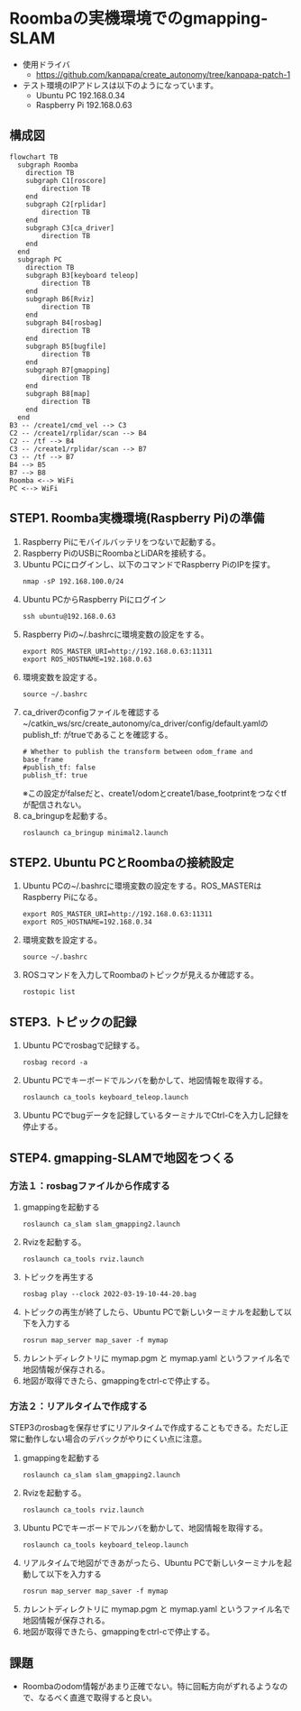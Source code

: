 # Roombaの実機環境でのgmapping-SLAM

* 使用ドライバ
    * https://github.com/kanpapa/create_autonomy/tree/kanpapa-patch-1
* テスト環境のIPアドレスは以下のようになっています。
    * Ubuntu PC 192.168.0.34
    * Raspberry Pi 192.168.0.63

## 構成図

```mermaid
flowchart TB
  subgraph Roomba
    direction TB
    subgraph C1[roscore]
        direction TB
    end
    subgraph C2[rplidar]
        direction TB
    end
    subgraph C3[ca_driver]
        direction TB
    end
  end
  subgraph PC
    direction TB
    subgraph B3[keyboard teleop]
        direction TB
    end
    subgraph B6[Rviz]
        direction TB
    end
    subgraph B4[rosbag]
        direction TB
    end
    subgraph B5[bugfile]
        direction TB
    end
    subgraph B7[gmapping]
        direction TB
    end
    subgraph B8[map]
        direction TB
    end
  end
B3 -- /create1/cmd_vel --> C3
C2 -- /create1/rplidar/scan --> B4
C2 -- /tf --> B4
C3 -- /create1/rplidar/scan --> B7
C3 -- /tf --> B7
B4 --> B5
B7 --> B8
Roomba <--> WiFi
PC <--> WiFi
```

## STEP1. Roomba実機環境(Raspberry Pi)の準備

1. Raspberry Piにモバイルバッテリをつないで起動する。
1. Raspberry PiのUSBにRoombaとLiDARを接続する。
1. Ubuntu PCにログインし、以下のコマンドでRaspberry PiのIPを探す。
    ```
    nmap -sP 192.168.100.0/24
    ```
1. Ubuntu PCからRaspberry Piにログイン
    ```
    ssh ubuntu@192.168.0.63
    ```
1. Raspberry Piの~/.bashrcに環境変数の設定をする。
    ```
    export ROS_MASTER_URI=http://192.168.0.63:11311
    export ROS_HOSTNAME=192.168.0.63
    ```
1. 環境変数を設定する。
    ```
    source ~/.bashrc
    ```
1. ca_driverのconfigファイルを確認する    
    ~/catkin_ws/src/create_autonomy/ca_driver/config/default.yamlのpublish_tf: がtrueであることを確認する。
    ```
    # Whether to publish the transform between odom_frame and base_frame
    #publish_tf: false
    publish_tf: true
    ```
    ※この設定がfalseだと、create1/odomとcreate1/base_footprintをつなぐtfが配信されない。
1. ca_bringupを起動する。
    ```
    roslaunch ca_bringup minimal2.launch
    ```

## STEP2. Ubuntu PCとRoombaの接続設定

1. Ubuntu PCの~/.bashrcに環境変数の設定をする。ROS_MASTERはRaspberry Piになる。
    ```
    export ROS_MASTER_URI=http://192.168.0.63:11311
    export ROS_HOSTNAME=192.168.0.34
    ```
1. 環境変数を設定する。
    ```
    source ~/.bashrc
    ```
1. ROSコマンドを入力してRoombaのトピックが見えるか確認する。
    ```
    rostopic list
    ```

## STEP3. トピックの記録

1. Ubuntu PCでrosbagで記録する。
    ```
    rosbag record -a
    ```
1. Ubuntu PCでキーボードでルンバを動かして、地図情報を取得する。
    ```
    roslaunch ca_tools keyboard_teleop.launch
    ```
1. Ubuntu PCでbugデータを記録しているターミナルでCtrl-Cを入力し記録を停止する。

## STEP4. gmapping-SLAMで地図をつくる

### 方法１：rosbagファイルから作成する

1. gmappingを起動する
    ```
    roslaunch ca_slam slam_gmapping2.launch
    ```
1. Rvizを起動する。
    ```
    roslaunch ca_tools rviz.launch
    ```
1. トピックを再生する
    ```
    rosbag play --clock 2022-03-19-10-44-20.bag
    ```
1. トピックの再生が終了したら、Ubuntu PCで新しいターミナルを起動して以下を入力する
    ```
    rosrun map_server map_saver -f mymap
    ```
1. カレントディレクトリに mymap.pgm と mymap.yaml というファイル名で地図情報が保存される。
1. 地図が取得できたら、gmappingをctrl-cで停止する。

### 方法２：リアルタイムで作成する

STEP3のrosbagを保存せずにリアルタイムで作成することもできる。ただし正常に動作しない場合のデバックがやりにくい点に注意。

1. gmappingを起動する
    ```
    roslaunch ca_slam slam_gmapping2.launch
    ```
1. Rvizを起動する。
    ```
    roslaunch ca_tools rviz.launch
    ```
1. Ubuntu PCでキーボードでルンバを動かして、地図情報を取得する。
    ```
    roslaunch ca_tools keyboard_teleop.launch
    ```
1. リアルタイムで地図ができあがったら、Ubuntu PCで新しいターミナルを起動して以下を入力する
    ```
    rosrun map_server map_saver -f mymap
    ```
1. カレントディレクトリに mymap.pgm と mymap.yaml というファイル名で地図情報が保存される。
1. 地図が取得できたら、gmappingをctrl-cで停止する。

## 課題
* Roombaのodom情報があまり正確でない。特に回転方向がずれるようなので、なるべく直進で取得すると良い。

